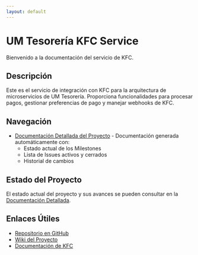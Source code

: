 ```yaml
---
layout: default
---
```


# UM Tesorería KFC Service

Bienvenido a la documentación del servicio de KFC.

## Descripción

Este es el servicio de integración con KFC para la arquitectura de microservicios de UM Tesorería. 
Proporciona funcionalidades para procesar pagos, gestionar preferencias de pago y manejar webhooks de KFC.

## Navegación

- [Documentación Detallada del Proyecto](project-documentation.html) - Documentación generada automáticamente con:
  - Estado actual de los Milestones
  - Lista de Issues activos y cerrados
  - Historial de cambios

## Estado del Proyecto

El estado actual del proyecto y sus avances se pueden consultar en la [Documentación Detallada](project-documentation.html).

## Enlaces Útiles

- [Repositorio en GitHub](https://github.com/UM-services/UM.tesoreria.KFC-service)
- [Wiki del Proyecto](https://github.com/UM-services/UM.tesoreria.KFC-service/wiki)
- [Documentación de KFC](https://www.KFC.com.ar/developers/es/reference) 